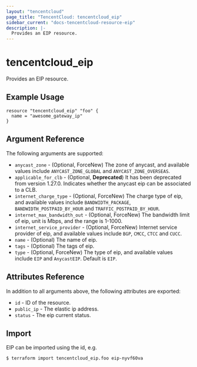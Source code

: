 ```yaml
---
layout: "tencentcloud"
page_title: "TencentCloud: tencentcloud_eip"
sidebar_current: "docs-tencentcloud-resource-eip"
description: |-
  Provides an EIP resource.
---
```


# tencentcloud_eip

Provides an EIP resource.

## Example Usage

```hcl
resource "tencentcloud_eip" "foo" {
  name = "awesome_gateway_ip"
}
```

## Argument Reference

The following arguments are supported:

* `anycast_zone` - (Optional, ForceNew) The zone of anycast, and available values include `ANYCAST_ZONE_GLOBAL` and `ANYCAST_ZONE_OVERSEAS`.
* `applicable_for_clb` - (Optional, **Deprecated**) It has been deprecated from version 1.27.0. Indicates whether the anycast eip can be associated to a CLB.
* `internet_charge_type` - (Optional, ForceNew) The charge type of eip, and available values include `BANDWIDTH_PACKAGE`, `BANDWIDTH_POSTPAID_BY_HOUR` and `TRAFFIC_POSTPAID_BY_HOUR`.
* `internet_max_bandwidth_out` - (Optional, ForceNew) The bandwidth limit of eip, unit is Mbps, and the range is 1-1000.
* `internet_service_provider` - (Optional, ForceNew) Internet service provider of eip, and available values include `BGP`, `CMCC`, `CTCC` and `CUCC`.
* `name` - (Optional) The name of eip.
* `tags` - (Optional) The tags of eip.
* `type` - (Optional, ForceNew) The type of eip, and available values include `EIP` and `AnycastEIP`. Default is `EIP`.

## Attributes Reference

In addition to all arguments above, the following attributes are exported:

* `id` - ID of the resource.
* `public_ip` - The elastic ip address.
* `status` - The eip current status.


## Import

EIP can be imported using the id, e.g.

```
$ terraform import tencentcloud_eip.foo eip-nyvf60va
```

